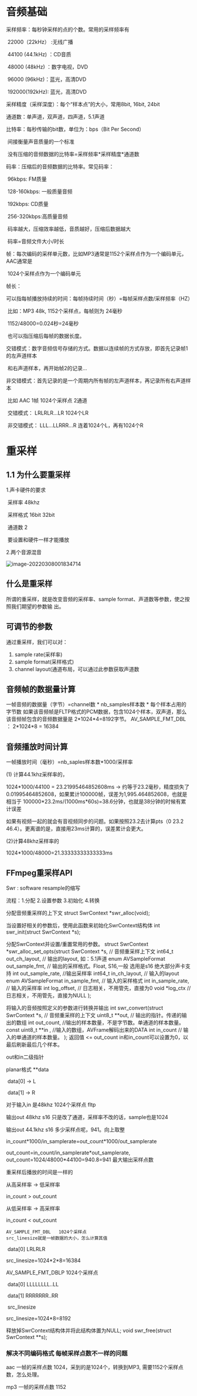 # 音频基础

采样频率：每秒钟采样的点的个数。常用的采样频率有

​	22000（22kHz） :无线广播

​	44100  (44.1kHz) ：CD音质

​	48000  (48kHz) ：数字电视，DVD

​	96000  (96kHz)：蓝光，高清DVD

​	192000(192kHz): 蓝光，高清DVD

采样精度（采样深度）：每个“样本点”的大小，常用8bit, 16bit, 24bit

通道数：单声道，双声道，四声道，5.1声道

比特率：每秒传输的bit数，单位为：bps（Bit Per Second）

​		间接衡量声音质量的一个标准

​		没有压缩的音频数据的比特率=采样频率\*采样精度*通道数

码率：压缩后的音频数据的比特率。常见码率：

​		96kbps:    FM质量

​		128-160kbps: 一般质量音频

​		192kbps: CD质量

​		256-320kbps:高质量音频

​		码率越大，压缩效率越低，音质越好，压缩后数据越大

​		码率=音频文件大小/时长

帧：每次编码的采样单元数，比如MP3通常是1152个采样点作为一个编码单元，AAC通常是

​		1024个采样点作为一个编码单元

帧长：

​		可以指每帧播放持续的时间：每帧持续时间（秒）=每帧采样点数/采样频率（HZ）

​		比如：MP3 48k, 1152个采样点，每帧则为 24毫秒

​			1152/48000=0.024秒=24毫秒

​		也可以指压缩后每帧的数据长度。

交错模式：数字音频信号存储的方式。数据以连续帧的方式存放，即首先记录帧1的左声道样本

​		和右声道样本，再开始帧2的记录...

非交错模式：首先记录的是一个周期内所有帧的左声道样本，再记录所有右声道样本

​		比如   AAC    1帧     1024个采样点  2通道     

​		交错模式： LRLRLR...LR    1024个LR

​		非交错模式： LLL...LLRRR...R     连着1024个L，再有1024个R

# 重采样

## 1.1 为什么要重采样

1.声卡硬件的要求

​	采样率  48khz

​	采样格式  16bit   32bit

​	通道数  2

​	要设置和硬件一样才能播放

2.两个音源混音

![image-20220308001834714](https://github.com/MemTing/AvLearning/blob/master/%E9%9F%B3%E8%A7%86%E9%A2%91%E5%AD%A6%E4%B9%A0%E6%80%BB%E7%BB%93/%E6%88%AA%E5%9B%BE/image-20220308001834714.png)

## 什么是重采样

所谓的重采样，就是改变⾳频的采样率、sample format、声道数等参数，使之按照我们期望的参数输
出。

## 可调节的参数

通过重采样，我们可以对：
1. sample rate(采样率)
2. sample format(采样格式)
3. channel layout(通道布局，可以通过此参数获取声道数

## 音频帧的数据量计算

⼀帧⾳频的数据量（字节）=channel数 * nb_samples样本数 * 每个样本占⽤的字节数
如果该⾳频帧是FLTP格式的PCM数据，包含1024个样本，双声道，那么该⾳频帧包含的⾳频数据量是
2\*1024\*4=8192字节。
AV_SAMPLE_FMT_DBL ： 2\*1024\*8 = 16384

## 音频播放时间计算

一帧播放时间（毫秒）=nb_saples样本数\*1000/采样率

(1) 计算44.1khz采样率的， 

1024\*1000/44100 = 23.21995464852608ms -> 约等于23.2毫秒，精度损失了0.01995464852608，如果累计100000帧，误差为1,995.464852608，也就是相当于 100000\*23.2ms/(1000ms\*60s)=38.6分钟，也就是38分钟的时候有累计误差

如果有视频一起的就会有音视频同步的问题。如果按照23.2去计算pts（0 23.2 46.4）。更离谱的是，直接用23ms计算的，误差累计会更大。

(2)计算48khz采样率的

1024\*1000/48000=21.33333333333333ms

## FFmpeg重采样API

Swr :  software resample的缩写

流程：1.分配  2.设置参数 3.初始化  4.转换

分配⾳频重采样的上下⽂
struct SwrContext *swr_alloc(void);

当设置好相关的参数后，使⽤此函数来初始化SwrContext结构体
int swr_init(struct SwrContext *s);

分配SwrContext并设置/重置常⽤的参数。
struct SwrContext *swr_alloc_set_opts(struct SwrContext *s, // ⾳频重采样上下⽂
		int64_t out_ch_layout, // 输出的layout, 如：5.1声道
		enum AVSampleFormat out_sample_fmt, // 输出的采样格式。Float, S16,⼀般
		选⽤是s16 绝⼤部分声卡⽀持
		int out_sample_rate, //输出采样率
		int64_t in_ch_layout, // 输⼊的layout
		enum AVSampleFormat in_sample_fmt, // 输⼊的采样格式
		int in_sample_rate, // 输⼊的采样率
		int log_offset, // ⽇志相关，不⽤管先，直接为0
		void *log_ctx // ⽇志相关，不⽤管先，直接为NULL
);

将输⼊的⾳频按照定义的参数进⾏转换并输出
int swr_convert(struct SwrContext *s, // ⾳频重采样的上下⽂
		uint8_t \*\*out, // 输出的指针。传递的输出的数组
		int out_count, //输出的样本数量，不是字节数。单通道的样本数量。
		const uint8_t **in , //输⼊的数组，AVFrame解码出来的DATA
		int in_count // 输⼊的单通道的样本数量。
);
返回值 <= out_count
in和in_count可以设置为0，以最后刷新最后⼏个样本。

out和in二级指针

planar格式     **data

​		data[0]   ->   L

​		data[1]  ->   R

对于输入in    是48khz   1024个采样点   fltp

输出out           48khz      s16    只是改了通道，采样率不改的话，sample也是1024

输出out           44.1khz   s16    多少采样点呢，941。向上取整

in\_count\*1000/in\_samplerate=out\_count\*1000/out\_samplerate



out\_count=in\_count/in\_samplerate\*out\_samplerate, 
out\_count=1024/48000\*44100=940.8=941  最大输出采样点数

重采样后播放的时间是一样的

从高采样率  -> 低采样率

in_count   >  out_count



 从低采样率  -> 高采样率

in_count   <  out_count



```
AV_SAMPLE_FMT_DBL   1024个采样点
src_linesize就是一帧数据的大小，怎么计算其值
```

​	data[0]     LRLRLR    



src\_linesize=1024\*2\*8=16384

AV_SAMPLE_FMT_DBLP    1024个采样点

​	data[0]   LLLLLLLL..LL

​	data[1]   RRRRRRR..RR

​		src_linesize

src\_linesize=1024\*8=8192

释放掉SwrContext结构体并将此结构体置为NULL;
void swr_free(struct SwrContext **s);

### 解决不同编码格式 每帧采样点数不一样的问题

aac  一帧的采样点数  1024，采到的是1024个，转换到MP3, 需要1152个采样点数，怎么处理。

mp3 一帧的采样点数 1152
